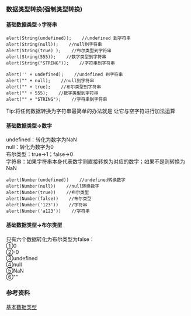 ### 数据类型转换(强制类型转换)

#### 基础数据类型->字符串
```
alert(String(undefined));    //undefined 到字符串
alert(String(null));    //null到字符串
alert(String(true) );    //布尔类型到字符串
alert(String(555));    //数字类型到字符串
alert(String("STRING"));    //字符串到字符串
```

```
alert('' + undefined);    //undefined 到字符串
alert("" + null);    //null到字符串
alert("" + true);    //布尔类型到字符串
alert("" + 555);    //数字类型到字符串
alert("" + "STRING");    //字符串到字符串
```

Tip:将任何数据转换为字符串最简单的办法就是 让它与空字符进行加法运算  

#### 基础数据类型->数字
undefined：转化为数字为NaN  
null：转化为数字为0  
布尔类型：true→1；false→0  
字符串：如果字符串本身代表数字则直接转换为对应的数字；如果不是则转换为NaN  

```
alert(Number(undefined))    //undefined转换数字
alert(Number(null))    //null转换数字
alert(Number(true))    //布尔类型
alert(Number(false))    //布尔类型
alert(Number('123'))    //字符串
alert(Number('a123'))    //字符串
```

#### 基础数据类型->布尔类型
只有六个数据转化为布尔类型为false：  
①0  
②-0  
③undefined  
④null  
⑤NaN  
⑥""  




### 参考资料
[基本数据类型](http://www.qdfuns.com/notes/21719/85309b8fae38a496a14f8cccc96286c7.html)  
  